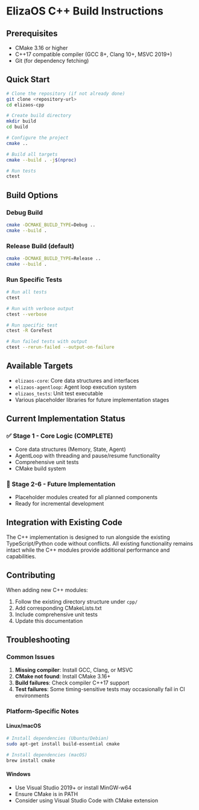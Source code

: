 # ElizaOS C++ Build Instructions

## Prerequisites

- CMake 3.16 or higher
- C++17 compatible compiler (GCC 8+, Clang 10+, MSVC 2019+)
- Git (for dependency fetching)

## Quick Start

```bash
# Clone the repository (if not already done)
git clone <repository-url>
cd elizaos-cpp

# Create build directory
mkdir build
cd build

# Configure the project
cmake ..

# Build all targets
cmake --build . -j$(nproc)

# Run tests
ctest
```

## Build Options

### Debug Build
```bash
cmake -DCMAKE_BUILD_TYPE=Debug ..
cmake --build .
```

### Release Build (default)
```bash
cmake -DCMAKE_BUILD_TYPE=Release ..
cmake --build .
```

### Run Specific Tests
```bash
# Run all tests
ctest

# Run with verbose output
ctest --verbose

# Run specific test
ctest -R CoreTest

# Run failed tests with output
ctest --rerun-failed --output-on-failure
```

## Available Targets

- `elizaos-core`: Core data structures and interfaces
- `elizaos-agentloop`: Agent loop execution system
- `elizaos_tests`: Unit test executable
- Various placeholder libraries for future implementation stages

## Current Implementation Status

### ✅ Stage 1 - Core Logic (COMPLETE)
- Core data structures (Memory, State, Agent)
- AgentLoop with threading and pause/resume functionality
- Comprehensive unit tests
- CMake build system

### 🚧 Stage 2-6 - Future Implementation
- Placeholder modules created for all planned components
- Ready for incremental development

## Integration with Existing Code

The C++ implementation is designed to run alongside the existing TypeScript/Python code without conflicts. All existing functionality remains intact while the C++ modules provide additional performance and capabilities.

## Contributing

When adding new C++ modules:

1. Follow the existing directory structure under `cpp/`
2. Add corresponding CMakeLists.txt
3. Include comprehensive unit tests
4. Update this documentation

## Troubleshooting

### Common Issues

1. **Missing compiler**: Install GCC, Clang, or MSVC
2. **CMake not found**: Install CMake 3.16+
3. **Build failures**: Check compiler C++17 support
4. **Test failures**: Some timing-sensitive tests may occasionally fail in CI environments

### Platform-Specific Notes

#### Linux/macOS
```bash
# Install dependencies (Ubuntu/Debian)
sudo apt-get install build-essential cmake

# Install dependencies (macOS)
brew install cmake
```

#### Windows
- Use Visual Studio 2019+ or install MinGW-w64
- Ensure CMake is in PATH
- Consider using Visual Studio Code with CMake extension